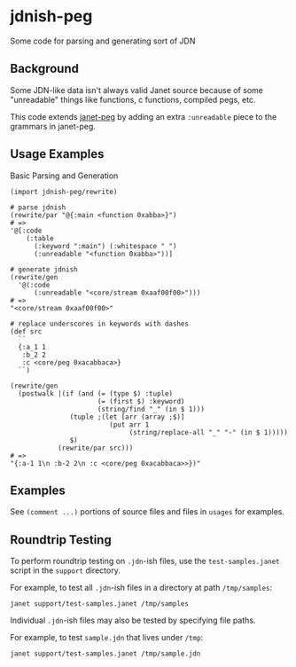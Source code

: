 # jdnish-peg

Some code for parsing and generating sort of JDN

## Background

Some JDN-like data isn't always valid Janet source because of some
"unreadable" things like functions, c functions, compiled pegs, etc.

This code extends [janet-peg](https://github.com/sogaiu/janet-peg) by
adding an extra `:unreadable` piece to the grammars in janet-peg.

## Usage Examples

Basic Parsing and Generation
```janet
(import jdnish-peg/rewrite)

# parse jdnish
(rewrite/par "@{:main <function 0xabba>}")
# =>
'@[:code
    (:table
      (:keyword ":main") (:whitespace " ")
      (:unreadable "<function 0xabba>"))]

# generate jdnish
(rewrite/gen
  '@(:code
      (:unreadable "<core/stream 0xaaf00f00>")))
# =>
"<core/stream 0xaaf00f00>"

# replace underscores in keywords with dashes
(def src
  ``
  {:a_1 1
   :b_2 2
   :c <core/peg 0xacabbaca>}
  ``)

(rewrite/gen
  (postwalk |(if (and (= (type $) :tuple)
                      (= (first $) :keyword)
                      (string/find "_" (in $ 1)))
               (tuple ;(let [arr (array ;$)]
                         (put arr 1
                              (string/replace-all "_" "-" (in $ 1)))))
               $)
            (rewrite/par src)))
# =>
"{:a-1 1\n :b-2 2\n :c <core/peg 0xacabbaca>>})"
```

## Examples

See `(comment ...)` portions of source files and files in `usages` for examples.

## Roundtrip Testing

To perform roundtrip testing on `.jdn`-ish files, use the
`test-samples.janet` script in the `support` directory.

For example, to test all `.jdn`-ish files in a directory at path `/tmp/samples`:
```
janet support/test-samples.janet /tmp/samples
```

Individual `.jdn`-ish files may also be tested by
specifying file paths.

For example, to test `sample.jdn` that lives under `/tmp`:
```
janet support/test-samples.janet /tmp/sample.jdn
```


